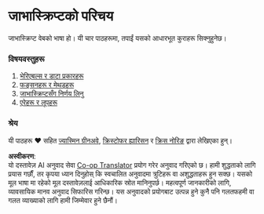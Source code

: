 <!--
CO_OP_TRANSLATOR_METADATA:
{
  "original_hash": "cc9e70a2f096c67389c8acff1521fc27",
  "translation_date": "2025-08-25T21:32:26+00:00",
  "source_file": "2-js-basics/README.md",
  "language_code": "ne"
}
-->
# जाभास्क्रिप्टको परिचय

जाभास्क्रिप्ट वेबको भाषा हो। यी चार पाठहरूमा, तपाईं यसको आधारभूत कुराहरू सिक्नुहुनेछ।

### विषयवस्तुहरू

1. [भेरिएबल्स र डाटा प्रकारहरू](1-data-types/README.md)
2. [फङ्सनहरू र मेथडहरू](2-functions-methods/README.md)
3. [जाभास्क्रिप्टसँग निर्णय लिनु](3-making-decisions/README.md)
4. [एरेहरू र लूपहरू](4-arrays-loops/README.md)

### श्रेय

यी पाठहरू ♥️ सहित [ज्यास्मिन ग्रीनअवे](https://twitter.com/paladique), [क्रिस्टोफर ह्यारिसन](https://twitter.com/geektrainer) र [क्रिस नोरिङ](https://twitter.com/chris_noring) द्वारा लेखिएका हुन्।

**अस्वीकरण**:  
यो दस्तावेज़ AI अनुवाद सेवा [Co-op Translator](https://github.com/Azure/co-op-translator) प्रयोग गरेर अनुवाद गरिएको छ। हामी शुद्धताको लागि प्रयास गर्छौं, तर कृपया ध्यान दिनुहोस् कि स्वचालित अनुवादमा त्रुटिहरू वा अशुद्धताहरू हुन सक्छ। यसको मूल भाषा मा रहेको मूल दस्तावेज़लाई आधिकारिक स्रोत मानिनुपर्छ। महत्वपूर्ण जानकारीको लागि, व्यावसायिक मानव अनुवाद सिफारिस गरिन्छ। यस अनुवादको प्रयोगबाट उत्पन्न हुने कुनै पनि गलतफहमी वा गलत व्याख्याको लागि हामी जिम्मेवार हुने छैनौं।
